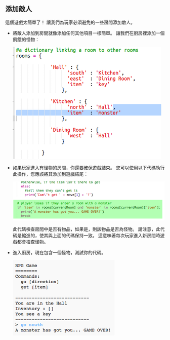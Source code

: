 ## 添加敵人

這個遊戲太簡單了！ 讓我們為玩家必須避免的一些房間添加敵人。

+ 將敵人添加到房間就像添加任何其他項目一樣簡單。 讓我們在廚房裡添加一個飢餓的怪物：
    
    ![截圖](images/rpg-monster-dict.png)

+ 如果玩家進入有怪物的房間，你還要確保遊戲結束。 您可以使用以下代碼執行此操作，您應該將其添加到遊戲結尾：
    
    ![截圖](images/rpg-monster-code.png)
    
    此代碼檢查房間中是否有物品，如果是，則該物品是否為怪物。 請注意，此代碼是縮進的，使其與上面的代碼保持一致。 這意味著每次玩家進入新房間時遊戲都會檢查怪物。

+ 進入廚房，現在包含一個怪物，測試你的代碼。
    
    ![截圖](images/rpg-monster-test.png)